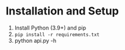 # Installation and Setup

1. Install Python (3.9+) and pip
2. `pip install -r requirements.txt`
3. python api.py -h